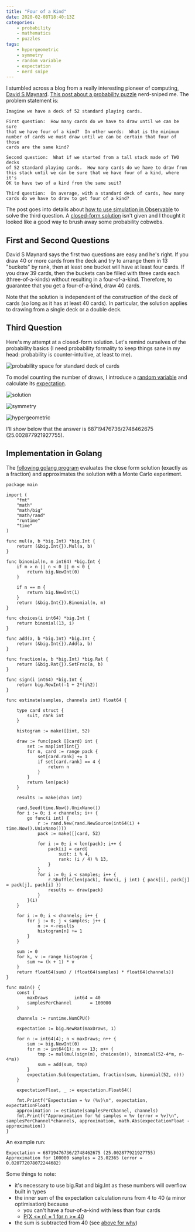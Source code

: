 ```yaml
---
title: "Four of a Kind"
date: 2020-02-08T18:40:13Z
categories:
    - probability
    - mathematics
    - puzzles
tags:
    - hypergeometric
    - symmetry
    - random variable
    - expectation
    - nerd snipe
---
```


I stumbled across a blog from a really interesting pioneer of computing, [David S Maynard](https://www.software-artist.com/). [This post about a probability puzzle](https://www.software-artist.com/joy-of-coding-observable/) nerd-sniped me. The problem statement is:

```
Imagine we have a deck of 52 standard playing cards.

First question:  How many cards do we have to draw until we can be sure
that we have four of a kind?  In other words:  What is the minimum
number of cards we must draw until we can be certain that four of those
cards are the same kind?

Second question:  What if we started from a tall stack made of TWO decks
of 52 standard playing cards.  How many cards do we have to draw from
this stack until we can be sure that we have four of a kind, where it's
OK to have two of a kind from the same suit?

Third question:  On average, with a standard deck of cards, how many
cards do we have to draw to get four of a kind?
```

The post goes into details about [how to use simulation in Observable](https://observablehq.com/@dmaynard/tickler-puzzle-four-of-a-kind) to solve the third question. A [closed-form solution](https://en.wikipedia.org/wiki/Closed-form_expression) isn't given and I thought it looked like a good way to brush away some probability cobwebs.

## First and Second Questions

David S Maynard says the first two questions are easy and he's right. If you draw 40 or more cards from the deck and try to arrange them in 13 "buckets" by rank, then at least one bucket will have at least four cards. If you draw 39 cards, then the buckets can be filled with three cards each (three-of-a-kinds) without resulting in a four-of-a-kind. Therefore,
to guarantee that you get a four-of-a-kind, draw 40 cards.

Note that the solution is independent of the construction of the deck of cards (so long as it has at least 40 cards). In particular, the solution applies to drawing from a single deck or a double deck.

## Third Question

Here's my attempt at a closed-form solution. Let's remind ourselves of the probability basics (I need probability formality to keep things sane in my head: probability is counter-intuitive, at least to me).

![probability space for standard deck of cards](/images/fourok/prob-space.svg#center)

To model counting the number of draws, I introduce a [random variable](https://en.wikipedia.org/wiki/Random_variable) and calculate its [expectation](https://en.wikipedia.org/wiki/Expected_value).

![solution](/images/fourok/soln.svg#center)

![symmetry](/images/fourok/symmetry.svg#center)

![hypergeometric](/images/fourok/hypergeometric.svg#center)

I'll show below that the answer is 68719476736/2748462675 (25.002877921927755).

## Implementation in Golang

The [following golang program](https://play.golang.org/p/ZeYQwya_VLr) evaluates the close form solution (exactly as a fraction) and approximates the solution with a Monte Carlo experiment.

```golang
package main

import (
	"fmt"
	"math"
	"math/big"
	"math/rand"
	"runtime"
	"time"
)

func mul(a, b *big.Int) *big.Int {
	return (&big.Int{}).Mul(a, b)
}

func binomial(n, m int64) *big.Int {
	if m > n || n < 0 || m < 0 {
		return big.NewInt(0)
	}

	if n == m {
		return big.NewInt(1)
	}
	return (&big.Int{}).Binomial(n, m)
}

func choices(i int64) *big.Int {
	return binomial(13, i)
}

func add(a, b *big.Int) *big.Int {
	return (&big.Int{}).Add(a, b)
}

func fraction(a, b *big.Int) *big.Rat {
	return (&big.Rat{}).SetFrac(a, b)
}

func sign(i int64) *big.Int {
	return big.NewInt(-1 + 2*(i%2))
}

func estimate(samples, channels int) float64 {

	type card struct {
		suit, rank int
	}

	histogram := make([]int, 52)

	draw := func(pack []card) int {
		set := map[int]int{}
		for n, card := range pack {
			set[card.rank] += 1
			if set[card.rank] == 4 {
				return n
			}
		}
		return len(pack)
	}

	results := make(chan int)

	rand.Seed(time.Now().UnixNano())
	for i := 0; i < channels; i++ {
		go func(i int) {
			r := rand.New(rand.NewSource(int64(i) + time.Now().UnixNano()))
			pack := make([]card, 52)

			for i := 0; i < len(pack); i++ {
				pack[i] = card{
					suit: i % 4,
					rank: (i / 4) % 13,
				}
			}
			for i := 0; i < samples; i++ {
				r.Shuffle(len(pack), func(i, j int) { pack[i], pack[j] = pack[j], pack[i] })
				results <- draw(pack)
			}
		}(i)
	}

	for i := 0; i < channels; i++ {
		for j := 0; j < samples; j++ {
			n := <-results
			histogram[n] += 1
		}
	}

	sum := 0
	for k, v := range histogram {
		sum += (k + 1) * v
	}
	return float64(sum) / (float64(samples) * float64(channels))
}

func main() {
	const (
		maxDraws          int64 = 40
		samplesPerChannel       = 100000
	)

	channels := runtime.NumCPU()

	expectation := big.NewRat(maxDraws, 1)

	for n := int64(4); n < maxDraws; n++ {
		sum := big.NewInt(0)
		for m := int64(1); m <= 13; m++ {
			tmp := mul(mul(sign(m), choices(m)), binomial(52-4*m, n-4*m))
			sum = add(sum, tmp)
		}
		expectation.Sub(expectation, fraction(sum, binomial(52, n)))
    }
    
    expectationFloat, _ := expectation.Float64()

	fmt.Printf("Expectation = %v (%v)\n", expectation, expectationFloat)
	approximation := estimate(samplesPerChannel, channels)
	fmt.Printf("Approximation for %d samples = %v (error = %v)\n", samplesPerChannel*channels, approximation, math.Abs(expectationFloat - approximation))
}
```

An example run:

```
Expectation = 68719476736/2748462675 (25.002877921927755)
Approximation for 100000 samples = 25.02365 (error = 0.020772078072244682)
```

Some things to note:

* it's necessary to use big.Rat and big.Int as these numbers will overflow built in types
* the inner sum of the expectation calculation runs from 4 to 40 (a minor optimisation) because
  * you can't have a four-of-a-kind with less than four cards
  * [P(X <= n) = 1 for n >= 40](#first-and-second-questions)
* the sum is subtracted from 40 (see [above for why](#first-and-second-questions))








